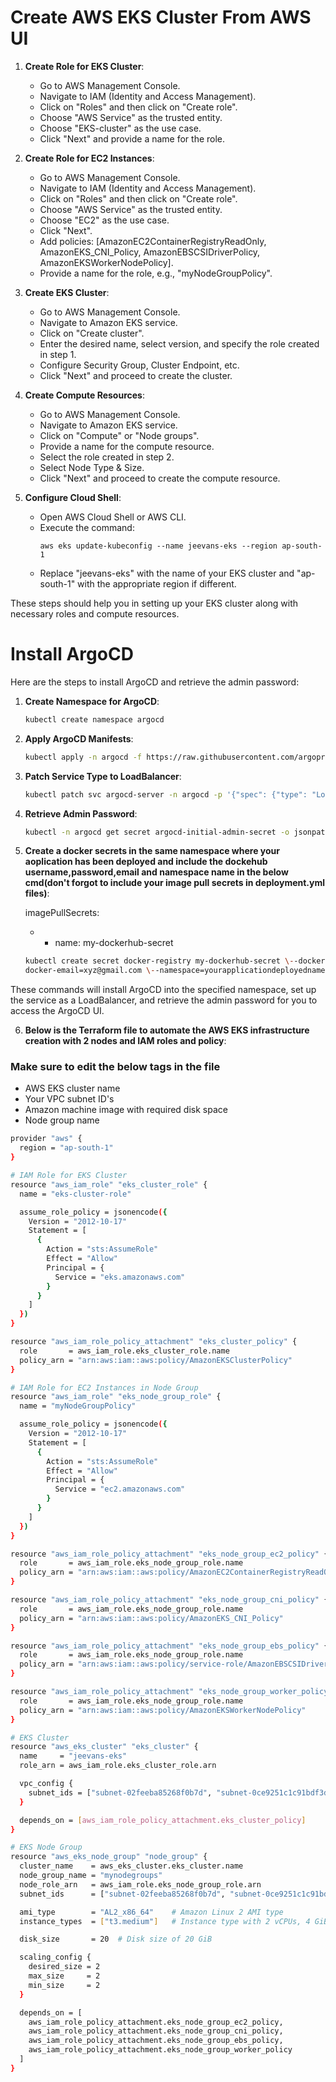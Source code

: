 # Create AWS EKS Cluster From AWS UI

1. **Create Role for EKS Cluster**:
   - Go to AWS Management Console.
   - Navigate to IAM (Identity and Access Management).
   - Click on "Roles" and then click on "Create role".
   - Choose "AWS Service" as the trusted entity.
   - Choose "EKS-cluster" as the use case.
   - Click "Next" and provide a name for the role.

2. **Create Role for EC2 Instances**:
   - Go to AWS Management Console.
   - Navigate to IAM (Identity and Access Management).
   - Click on "Roles" and then click on "Create role".
   - Choose "AWS Service" as the trusted entity.
   - Choose "EC2" as the use case.
   - Click "Next".
   - Add policies: [AmazonEC2ContainerRegistryReadOnly, AmazonEKS_CNI_Policy, AmazonEBSCSIDriverPolicy, AmazonEKSWorkerNodePolicy].
   - Provide a name for the role, e.g., "myNodeGroupPolicy".

3. **Create EKS Cluster**:
   - Go to AWS Management Console.
   - Navigate to Amazon EKS service.
   - Click on "Create cluster".
   - Enter the desired name, select version, and specify the role created in step 1.
   - Configure Security Group, Cluster Endpoint, etc.
   - Click "Next" and proceed to create the cluster.

4. **Create Compute Resources**:
   - Go to AWS Management Console.
   - Navigate to Amazon EKS service.
   - Click on "Compute" or "Node groups".
   - Provide a name for the compute resource.
   - Select the role created in step 2.
   - Select Node Type & Size.
   - Click "Next" and proceed to create the compute resource.

5. **Configure Cloud Shell**:
   - Open AWS Cloud Shell or AWS CLI.
   - Execute the command:
     ```
     aws eks update-kubeconfig --name jeevans-eks --region ap-south-1
     ```
   - Replace "jeevans-eks" with the name of your EKS cluster and "ap-south-1" with the appropriate region if different.

These steps should help you in setting up your EKS cluster along with necessary roles and compute resources.


# Install ArgoCD

Here are the steps to install ArgoCD and retrieve the admin password:

1. **Create Namespace for ArgoCD**:
   ```bash
   kubectl create namespace argocd
   ```

2. **Apply ArgoCD Manifests**:
   ```bash
   kubectl apply -n argocd -f https://raw.githubusercontent.com/argoproj/argo-cd/v2.4.7/manifests/install.yaml
   ```

3. **Patch Service Type to LoadBalancer**:
   ```bash
   kubectl patch svc argocd-server -n argocd -p '{"spec": {"type": "LoadBalancer"}}'
   ```

4. **Retrieve Admin Password**:
   ```bash
   kubectl -n argocd get secret argocd-initial-admin-secret -o jsonpath="{.data.password}" | base64 -d
   ```
5. **Create a docker secrets in the same namespace where your aoplication has been deployed and include the dockehub username,password,email and namespace name in the below cmd(don't forgot to include your image pull secrets in deployment.yml files)**:

    imagePullSecrets:
    - - name: my-dockerhub-secret
     
   ```bash
   kubectl create secret docker-registry my-dockerhub-secret \--docker-server=https://index.docker.io/v1/ \--docker-username=XYZ \--docker-password=yourpasswdhere \-- 
   docker-email=xyz@gmail.com \--namespace=yourapplicationdeployednamespace name

These commands will install ArgoCD into the specified namespace, set up the service as a LoadBalancer, and retrieve the admin password for you to access the ArgoCD UI.

6. **Below is the Terraform file to automate the AWS EKS infrastructure creation with 2 nodes and IAM roles and policy**:
### Make sure to edit the below tags in the file
- AWS EKS cluster name
- Your VPC subnet ID's
- Amazon machine image with required disk space
- Node group name 

```bash
provider "aws" {
  region = "ap-south-1"
}

# IAM Role for EKS Cluster
resource "aws_iam_role" "eks_cluster_role" {
  name = "eks-cluster-role"

  assume_role_policy = jsonencode({
    Version = "2012-10-17"
    Statement = [
      {
        Action = "sts:AssumeRole"
        Effect = "Allow"
        Principal = {
          Service = "eks.amazonaws.com"
        }
      }
    ]
  })
}

resource "aws_iam_role_policy_attachment" "eks_cluster_policy" {
  role       = aws_iam_role.eks_cluster_role.name
  policy_arn = "arn:aws:iam::aws:policy/AmazonEKSClusterPolicy"
}

# IAM Role for EC2 Instances in Node Group
resource "aws_iam_role" "eks_node_group_role" {
  name = "myNodeGroupPolicy"

  assume_role_policy = jsonencode({
    Version = "2012-10-17"
    Statement = [
      {
        Action = "sts:AssumeRole"
        Effect = "Allow"
        Principal = {
          Service = "ec2.amazonaws.com"
        }
      }
    ]
  })
}

resource "aws_iam_role_policy_attachment" "eks_node_group_ec2_policy" {
  role       = aws_iam_role.eks_node_group_role.name
  policy_arn = "arn:aws:iam::aws:policy/AmazonEC2ContainerRegistryReadOnly"
}

resource "aws_iam_role_policy_attachment" "eks_node_group_cni_policy" {
  role       = aws_iam_role.eks_node_group_role.name
  policy_arn = "arn:aws:iam::aws:policy/AmazonEKS_CNI_Policy"
}

resource "aws_iam_role_policy_attachment" "eks_node_group_ebs_policy" {
  role       = aws_iam_role.eks_node_group_role.name
  policy_arn = "arn:aws:iam::aws:policy/service-role/AmazonEBSCSIDriverPolicy"
}

resource "aws_iam_role_policy_attachment" "eks_node_group_worker_policy" {
  role       = aws_iam_role.eks_node_group_role.name
  policy_arn = "arn:aws:iam::aws:policy/AmazonEKSWorkerNodePolicy"
}

# EKS Cluster
resource "aws_eks_cluster" "eks_cluster" {
  name     = "jeevans-eks"
  role_arn = aws_iam_role.eks_cluster_role.arn

  vpc_config {
    subnet_ids = ["subnet-02feeba85268f0b7d", "subnet-0ce9251c1c91bdf3d"]
  }

  depends_on = [aws_iam_role_policy_attachment.eks_cluster_policy]
}

# EKS Node Group
resource "aws_eks_node_group" "node_group" {
  cluster_name    = aws_eks_cluster.eks_cluster.name
  node_group_name = "mynodegroups"
  node_role_arn   = aws_iam_role.eks_node_group_role.arn
  subnet_ids      = ["subnet-02feeba85268f0b7d", "subnet-0ce9251c1c91bdf3d"]

  ami_type        = "AL2_x86_64"    # Amazon Linux 2 AMI type
  instance_types  = ["t3.medium"]   # Instance type with 2 vCPUs, 4 GiB memory

  disk_size       = 20  # Disk size of 20 GiB

  scaling_config {
    desired_size = 2
    max_size     = 2
    min_size     = 2
  }

  depends_on = [
    aws_iam_role_policy_attachment.eks_node_group_ec2_policy,
    aws_iam_role_policy_attachment.eks_node_group_cni_policy,
    aws_iam_role_policy_attachment.eks_node_group_ebs_policy,
    aws_iam_role_policy_attachment.eks_node_group_worker_policy
  ]
}

